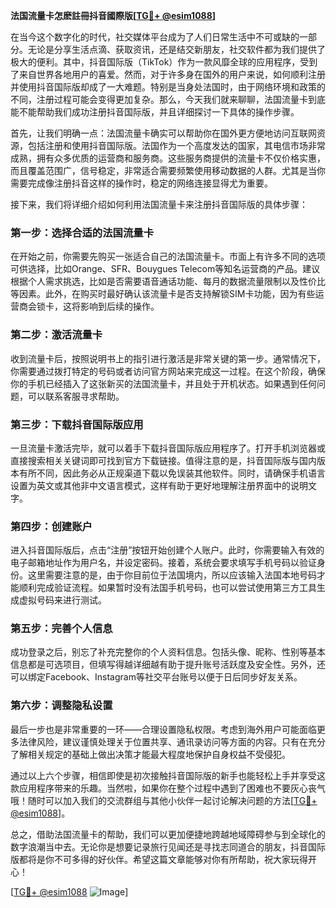 **法国流量卡怎麽註冊抖音國際版[[TG💪+ @esim1088](https://t.me/s/esim1088)]**

在当今这个数字化的时代，社交媒体平台成为了人们日常生活中不可或缺的一部分。无论是分享生活点滴、获取资讯，还是结交新朋友，社交软件都为我们提供了极大的便利。其中，抖音国际版（TikTok）作为一款风靡全球的应用程序，受到了来自世界各地用户的喜爱。然而，对于许多身在国外的用户来说，如何顺利注册并使用抖音国际版却成了一大难题。特别是当身处法国时，由于网络环境和政策的不同，注册过程可能会变得更加复杂。那么，今天我们就来聊聊，法国流量卡到底能不能帮助我们成功注册抖音国际版，并且详细探讨一下具体的操作步骤。

首先，让我们明确一点：法国流量卡确实可以帮助你在国外更方便地访问互联网资源，包括注册和使用抖音国际版。法国作为一个高度发达的国家，其电信市场非常成熟，拥有众多优质的运营商和服务商。这些服务商提供的流量卡不仅价格实惠，而且覆盖范围广，信号稳定，非常适合需要频繁使用移动数据的人群。尤其是当你需要完成像注册抖音这样的操作时，稳定的网络连接显得尤为重要。

接下来，我们将详细介绍如何利用法国流量卡来注册抖音国际版的具体步骤：

### 第一步：选择合适的法国流量卡

在开始之前，你需要先购买一张适合自己的法国流量卡。市面上有许多不同的选项可供选择，比如Orange、SFR、Bouygues Telecom等知名运营商的产品。建议根据个人需求挑选，比如是否需要语音通话功能、每月的数据流量限制以及性价比等因素。此外，在购买时最好确认该流量卡是否支持解锁SIM卡功能，因为有些运营商会锁卡，这将影响到后续的操作。

### 第二步：激活流量卡

收到流量卡后，按照说明书上的指引进行激活是非常关键的第一步。通常情况下，你需要通过拨打特定的号码或者访问官方网站来完成这一过程。在这个阶段，确保你的手机已经插入了这张新买的法国流量卡，并且处于开机状态。如果遇到任何问题，可以联系客服寻求帮助。

### 第三步：下载抖音国际版应用

一旦流量卡激活完毕，就可以着手下载抖音国际版应用程序了。打开手机浏览器或直接搜索相关关键词即可找到官方下载链接。值得注意的是，抖音国际版与国内版本有所不同，因此务必从正规渠道下载以免误装其他软件。同时，请确保手机语言设置为英文或其他非中文语言模式，这样有助于更好地理解注册界面中的说明文字。

### 第四步：创建账户

进入抖音国际版后，点击“注册”按钮开始创建个人账户。此时，你需要输入有效的电子邮箱地址作为用户名，并设定密码。接着，系统会要求填写手机号码以验证身份。这里需要注意的是，由于你目前位于法国境内，所以应该输入法国本地号码才能顺利完成验证流程。如果暂时没有法国手机号码，也可以尝试使用第三方工具生成虚拟号码来进行测试。

### 第五步：完善个人信息

成功登录之后，别忘了补充完整你的个人资料信息。包括头像、昵称、性别等基本信息都是可选项目，但填写得越详细越有助于提升账号活跃度及安全性。另外，还可以绑定Facebook、Instagram等社交平台账号以便于日后同步好友关系。

### 第六步：调整隐私设置

最后一步也是非常重要的一环——合理设置隐私权限。考虑到海外用户可能面临更多法律风险，建议谨慎处理关于位置共享、通讯录访问等方面的内容。只有在充分了解相关规定的基础上做出决策才能最大程度地保护自身权益不受侵犯。

通过以上六个步骤，相信即使是初次接触抖音国际版的新手也能轻松上手并享受这款应用程序带来的乐趣。当然啦，如果你在整个过程中遇到了困难也不要灰心丧气哦！随时可以加入我们的交流群组与其他小伙伴一起讨论解决问题的方法[[TG💪+ @esim1088](https://t.me/s/esim1088)]。

总之，借助法国流量卡的帮助，我们可以更加便捷地跨越地域障碍参与到全球化的数字浪潮当中去。无论你是想要记录旅行见闻还是寻找志同道合的朋友，抖音国际版都将是你不可多得的好伙伴。希望这篇文章能够对你有所帮助，祝大家玩得开心！

[[TG💪+ @esim1088](https://t.me/s/esim1088) ![Image](https://i.postimg.cc/4NQfJmqS/Snipaste-2025-05-13-00-14-12.png)]